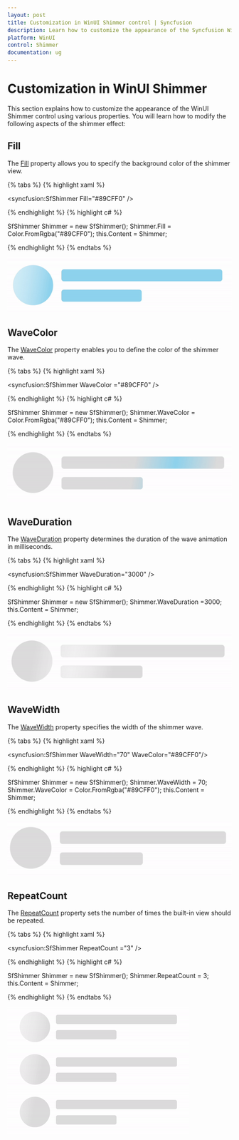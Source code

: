 ```yaml
---
layout: post
title: Customization in WinUI Shimmer control | Syncfusion
description: Learn how to customize the appearance of the Syncfusion WinUI Shimmer(SfShimmer) control  using various properties like Fill, WaveColor, WaveWidth, RepeatCount and WaveDuration.
platform: WinUI
control: Shimmer
documentation: ug
---
```


# Customization in WinUI Shimmer

This section explains how to customize the appearance of the WinUI Shimmer control using various properties. You will learn how to modify the following aspects of the shimmer effect:

## Fill

The [Fill](https://help.syncfusion.com/cr/winui/Syncfusion.UI.Xaml.Core.SfShimmer.html#Syncfusion_UI_Xaml_Core_SfShimmer_Fill) property allows you to specify the background color of the shimmer view.

{% tabs %}
{% highlight xaml %}

<syncfusion:SfShimmer Fill="#89CFF0" />

{% endhighlight %}
{% highlight c# %}

SfShimmer Shimmer = new SfShimmer();
Shimmer.Fill = Color.FromRgba("#89CFF0");
this.Content = Shimmer;

{% endhighlight %}
{% endtabs %}

![Fill customization in WinUI Shimmer](Shimmer_Images/winui_shimmer_fill.gif)

## WaveColor

The [WaveColor](https://help.syncfusion.com/cr/winui/Syncfusion.UI.Xaml.Core.SfShimmer.html#Syncfusion_UI_Xaml_Core_SfShimmer_WaveColor) property enables you to define the color of the shimmer wave.

{% tabs %}
{% highlight xaml %}

<syncfusion:SfShimmer WaveColor ="#89CFF0" />

{% endhighlight %}
{% highlight c# %}

SfShimmer Shimmer = new SfShimmer();
Shimmer.WaveColor = Color.FromRgba("#89CFF0");
this.Content = Shimmer;

{% endhighlight %}
{% endtabs %}

![WaveColor customization in WinUI Shimmer](Shimmer_Images/winui_shimmer_wavecolor.gif)

## WaveDuration

The [WaveDuration](https://help.syncfusion.com/cr/winui/Syncfusion.UI.Xaml.Core.SfShimmer.html#Syncfusion_UI_Xaml_Core_SfShimmer_WaveDuration) property determines the duration of the wave animation in milliseconds.

{% tabs %}
{% highlight xaml %}

<syncfusion:SfShimmer WaveDuration="3000" />

{% endhighlight %}
{% highlight c# %}

SfShimmer Shimmer = new SfShimmer();
Shimmer.WaveDuration =3000;
this.Content = Shimmer;

{% endhighlight %}
{% endtabs %}

![WaveDuration customization in WinUI Shimmer](Shimmer_Images/winui_shimmer_waveduration.gif)

## WaveWidth

The [WaveWidth](https://help.syncfusion.com/cr/winui/Syncfusion.UI.Xaml.Core.SfShimmer.html#Syncfusion_UI_Xaml_Core_SfShimmer_WaveWidth) property specifies the width of the shimmer wave.

{% tabs %}
{% highlight xaml %}

<syncfusion:SfShimmer WaveWidth="70" 
                      WaveColor="#89CFF0"/>

{% endhighlight %}
{% highlight c# %}

SfShimmer Shimmer = new SfShimmer();
Shimmer.WaveWidth = 70;
Shimmer.WaveColor = Color.FromRgba("#89CFF0");
this.Content = Shimmer;

{% endhighlight %}
{% endtabs %}

![WaveWidth customization in WinUI Shimmer](Shimmer_Images/winui_shimmer_wavewidth.gif)

## RepeatCount

The [RepeatCount](https://help.syncfusion.com/cr/winui/Syncfusion.UI.Xaml.Core.SfShimmer.html#Syncfusion_UI_Xaml_Core_SfShimmer_RepeatCount) property sets the number of times the built-in view should be repeated.

{% tabs %}
{% highlight xaml %}

<syncfusion:SfShimmer RepeatCount ="3" />

{% endhighlight %}
{% highlight c# %}

SfShimmer Shimmer = new SfShimmer();
Shimmer.RepeatCount = 3;
this.Content = Shimmer;

{% endhighlight %}
{% endtabs %}

![RepeatCount customization in WinUI Shimmer](Shimmer_Images/winui_shimmer_repeatcount.gif)